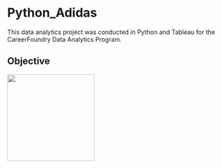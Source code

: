 # Python_Adidas
This data analytics project was conducted in Python and Tableau for the CareerFoundry Data Analytics Program.

## Objective
<img src="[https://your-image-url.type](https://github.com/rdurand99/Python_Adidas/assets/136758167/7cbe4717-7b6f-47ac-9484-d4468fd4d05d)https://github.com/rdurand99/Python_Adidas/assets/136758167/7cbe4717-7b6f-47ac-9484-d4468fd4d05d" width="200" height="200">
